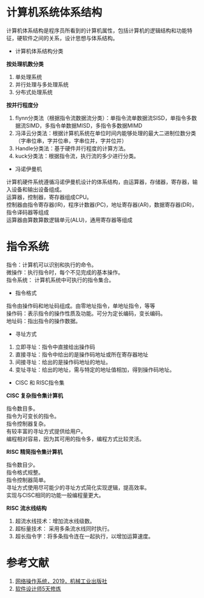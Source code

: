 # 计算机系统体系结构

  计算机体系结构是程序员所看到的计算机属性，包括计算机的逻辑结构和功能特征，硬软件之间的关系，设计思想与体系结构。

* 计算机体系结构分类

**按处理机数分类**

1. 单处理系统
2. 并行处理与多处理系统
3. 分布式处理系统

**按并行程度分**

1. flynn分类法（根据指令流数据流分类）：单指令流单数据流SISD，单指令多数据流SIMD，多指令单数据MISD，多指令多数据MIMD   
2. 冯泽云分类法：根据计算机系统在单位时间内能够处理的最大二进制位数分类（字串位串，字并位串，字串位并，字并位并）  
3. Handle分类法：基于硬件并行程度的计算方法。
4. kuck分类法：根据指令流，执行流的多少进行分类。

* 冯诺伊曼机

计算机硬件系统遵循冯诺伊曼机设计的体系结构，由运算器，存储器，寄存器，输入设备和输出设备组成。   
运算器，控制器，寄存器组成CPU。   
控制器由指令寄存器(IR)，程序计数器(PC)，地址寄存器(AR)，数据寄存器(DR)，指令译码器等组成    
运算器由算数算数逻辑单元(ALU)，通用寄存器等组成   


# 指令系统

指令：计算机可以识别和执行的命令。   
微操作：执行指令时，每个不见完成的基本操作。   
指令系统： 计算机系统中可执行的指令集合。

* 指令格式

指令由操作码和地址码组成。由零地址指令，单地址指令，等等   
操作码：表示指令的操作性质及功能。可分为定长编码，变长编码。   
地址码：指出指令的操作数据。   

* 寻址方式

1. 立即寻址：指令中直接给出操作码
2. 直接寻址：指令中给出的是操作码地址或所在寄存器地址
3. 间接寻址：给出的是操作码地址的地址。
4. 变址寻址：给出的地址，需与特定的地址值相加，得到操作码地址。

* CISC 和 RISC指令集

**CISC 复杂指令集计算机**

指令数目多。   
指令为可变长的指令。   
指令控制器复杂。   
有较丰富的寻址方式提供给用户。   
编程相对容易，因为其可用的指令多，编程方式比较灵活。

**RISC 精简指令集计算机**

指令数目少。   
指令格式规整。   
指令控制器简单。   
寻址方式使用尽可能少的寻址方式简化实现逻辑，提高效率。   
实现与CISC相同的功能一般编程量更大。

**RISC 流水线结构**

1. 超流水线技术：增加流水线级数。
2. 超标量技术： 采用多条流水线同时执行。
3. 超长指令字：将多条指令连在一起执行，以增加运算速度。


# 参考文献

1. [网络操作系统，2019，机械工业出版社](https://item.jd.com/10313392215.html)
2. [软件设计师5天修炼](https://item.jd.com/13061244.html)
